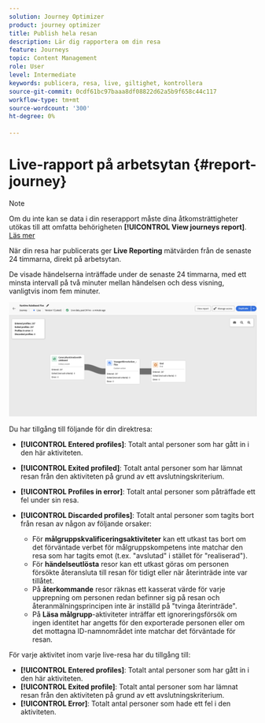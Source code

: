 ```yaml
---
solution: Journey Optimizer
product: journey optimizer
title: Publish hela resan
description: Lär dig rapportera om din resa
feature: Journeys
topic: Content Management
role: User
level: Intermediate
keywords: publicera, resa, live, giltighet, kontrollera
source-git-commit: 0cdf61bc97baaa8df08822d62a5b9f658c44c117
workflow-type: tm+mt
source-wordcount: '300'
ht-degree: 0%

---
```


# Live-rapport på arbetsytan {#report-journey}

>[!NOTE]
>
>Om du inte kan se data i din reserapport måste dina åtkomsträttigheter utökas till att omfatta behörigheten **[!UICONTROL View journeys report]**. [Läs mer](../administration/permissions.md)

När din resa har publicerats ger **Live Reporting** mätvärden från de senaste 24 timmarna, direkt på arbetsytan.

De visade händelserna inträffade under de senaste 24 timmarna, med ett minsta intervall på två minuter mellan händelsen och dess visning, vanligtvis inom fem minuter.

![](assets/journey_live_report.png)

Du har tillgång till följande för din direktresa:

* **[!UICONTROL Entered profiles]**: Totalt antal personer som har gått in i den här aktiviteten.
* **[!UICONTROL Exited profiled]**: Totalt antal personer som har lämnat resan från den aktiviteten på grund av ett avslutningskriterium.
* **[!UICONTROL Profiles in error]**: Totalt antal personer som påträffade ett fel under sin resa.
* **[!UICONTROL Discarded profiles]**: Totalt antal personer som tagits bort från resan av någon av följande orsaker:

   * För **målgruppskvalificeringsaktiviteter** kan ett utkast tas bort om det förväntade verbet för målgruppskompetens inte matchar den resa som har tagits emot (t.ex. &quot;avslutad&quot; i stället för &quot;realiserad&quot;).
   * För **händelseutlösta** resor kan ett utkast göras om personen försökte återansluta till resan för tidigt eller när återinträde inte var tillåtet.
   * På **återkommande** resor räknas ett kasserat värde för varje upprepning om personen redan befinner sig på resan och återanmälningsprincipen inte är inställd på &quot;tvinga återinträde&quot;.
   * På **Läsa målgrupp**-aktiviteter inträffar ett ignoreringsförsök om ingen identitet har angetts för den exporterade personen eller om det mottagna ID-namnområdet inte matchar det förväntade för resan.

För varje aktivitet inom varje live-resa har du tillgång till:

* **[!UICONTROL Entered profiles]**: Totalt antal personer som har gått in i den här aktiviteten.
* **[!UICONTROL Exited profile]**: Totalt antal personer som har lämnat resan från den aktiviteten på grund av ett avslutningskriterium.
* **[!UICONTROL Error]**: Totalt antal personer som hade ett fel i den aktiviteten.
